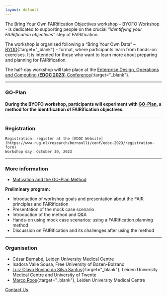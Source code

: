 ```yaml
---
layout: default
---
```


The Bring Your Own FAIRification Objectives workshop – BYOFO Workshop - is dedicated to supporting people on the crucial _“identifying your FAIRification objectives”_ step of FAIRification.

The workshop is organised following a “Bring Your Own Data” – [BYOD](https://doi.org/10.5281/zenodo.8247728){:target="_blank"} – format, where participants learn from hands-on exercises. It is intended for those who want to learn more about preparing and planning for FAIRification.

The half-day workshop will take place at the [Enterprise Design, Operations and Computing (**EDOC 2023**) Conference](https://www.rug.nl/research/bernoulli/conf/edoc-2023/call-for-papers/){:target="_blank"}.

---

### GO-Plan

#### During the BYOFO workshop, participants will experiment with [GO-Plan](./method.html), a method for the identification of FAIRification objectives. 


---

### Registration


``` 
Registration: register at the [EDOC Website](https://www.rug.nl/research/bernoulli/conf/edoc-2023/registration-form)
Workshop day: October 30, 2023 
``` 

--- 

### More information

* [Motivation and the GO-Plan Method](./motivation.html)

**Preliminary program:**
* Introduction of workshop goals and presentation about the FAIR principles and FAIRification
* Presentation of the mock case scenario
* Introduction of the method and Q&A 
* Hands-on using mock case scenarios: using a FAIRification planning method
* Discussion on FAIRification and its challenges after using the method 


---

### Organisation

* César Bernabé, Leiden University Medical Centre
* Isadora Valle Sousa, Free University of Bozen-Bolzano
* [Luiz Olavo Bonino da Silva Santos](https://people.utwente.nl/l.o.boninodasilvasantos){:target="_blank"}, Leiden University Medical Centre and University of Twente
* [Marco Roos](https://www.lumc.nl/en/about-lumc/afdelingen/human-genetics/biosemantics/){:target="_blank"}, Leiden University Medical Centre

[Contact Us](mailto:byofo-edoc@outlook.com)